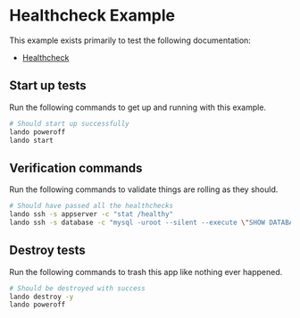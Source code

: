Healthcheck Example
===================

This example exists primarily to test the following documentation:

* [Healthcheck](https://docs.lando.dev/core/v3/healthcheck.html)

Start up tests
--------------

Run the following commands to get up and running with this example.

```bash
# Should start up successfully
lando poweroff
lando start
```

Verification commands
---------------------

Run the following commands to validate things are rolling as they should.

```bash
# Should have passed all the healthchecks
lando ssh -s appserver -c "stat /healthy"
lando ssh -s database -c "mysql -uroot --silent --execute \"SHOW DATABASES;\""
```

Destroy tests
-------------

Run the following commands to trash this app like nothing ever happened.

```bash
# Should be destroyed with success
lando destroy -y
lando poweroff
```
